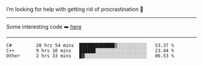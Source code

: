 I’m looking for help with getting rid of procrastination 🤔

-----

Some interesting code :arrow_right: [here](https://github.com/zhen8838/playground)

-----

<!--START_SECTION:waka-->

```text
C#         20 hrs 54 mins  █████████████▒░░░░░░░░░░░   53.37 %
C++        9 hrs 10 mins   ██████░░░░░░░░░░░░░░░░░░░   23.44 %
Other      2 hrs 33 mins   █▓░░░░░░░░░░░░░░░░░░░░░░░   06.53 %
```

<!--END_SECTION:waka-->

<!--
**zhen8838/zhen8838** is a ✨ _special_ ✨ repository because its `README.md` (this file) appears on your GitHub profile.

Here are some ideas to get you started:

- 🔭 I’m currently working on ...
- 🌱 I’m currently learning ...
- 👯 I’m looking to collaborate on ...
 ...
- 💬 Ask me about ...
- 📫 How to reach me: ...
- 😄 Pronouns: ...
- ⚡ Fun fact: ...
-->
